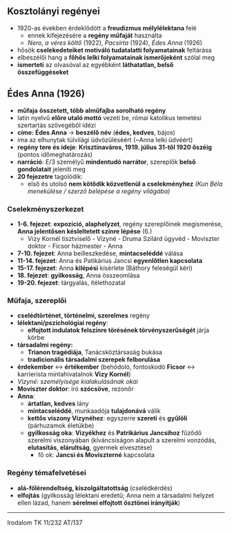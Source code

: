 ## Kosztolányi regényei
- 1920-as években érdeklődött a **freudizmus mélylélektana** felé
	- ennek kifejezésére a **regény műfaját** használta
	- *Nero, a véres költő* (1922), *Pacsirta* (1924), *Édes Anna* (1926)
- hősök **cselekedeteiket motiváló tudatalatti folyamatainak** feltárása
- elbeszélői hang a **főhős lelki folyamatainak ismerőjeként** szólal meg
- **ismerteti** az olvasóval az egyébként **láthatatlan, belső összefüggéseket**
## Édes Anna (1926)
- **műfaja** **összetett, több alműfajba sorolható regény**
- latin nyelvű **előre utaló mottó** vezeti be, római katolikus temetési szertartás szövegéből idézi
- **címe: Édes Anna** -> **beszélő név** (**édes, kedves**, bájos)
- ima az elhunytak túlvilági üdvözüléséért (~Anna lelki üdvéért)
- **regény tere és ideje**: **Krisztinaváros, 1919. július 31-től 1920 őszéig** (pontos időmeghatározás)
- **narráció**: E/3 személyű **mindentudó narrátor**, szereplők **belső gondolatait** jeleníti meg
- **20 fejezetre** tagolódik:
	- első és utolsó **nem kötődik közvetlenül a cselekményhez** *(Kun Béla menekülése / szerző belépése a regény világába)*
### Cselekményszerkezet
- **1-6. fejezet**: **expozíció, alaphelyzet**, regény szereplőinek megismerése, **Anna jelentősen késleltetett színre lépése** (6.)
	- Vizy Kornél tisztviselő - Vizyné - Druma Szilárd ügyvéd - Moviszter doktor - Ficsor házmester - Anna
- **7-10. fejezet**: Anna beilleszkedése, **mintacseléddé** válása
- **11-14. fejezet**: Anna és Patikárius Jancsi **egyenlőtlen kapcsolata**
- **15-17. fejezet**: Anna **kilépési** kísérlete (Báthory feleségül kéri)
- **18. fejezet**: **gyilkosság**, Anna összeomlása
- **19-20. fejezet**: tárgyalás, ítélethozatal
### Műfaja, szereplői
- **cselédtörténet, történelmi, szerelmes** regény
- **lélektani/pszichológiai regény**: 
	- **elfojtott indulatok felszínre törésének törvényszerűségét** járja körbe
- **társadalmi regény:**
	- **Trianon tragédiája**, Tanácsköztársaság bukása
	- **tradicionális társadalmi szerepek felborulása**
- **érdekember** <-> **értékember** (behódoló, fontoskodó **Ficsor** <-> karrierista mintahivatalnok **Vizy Kornél**)
- *Vizyné: személyisége kialakulásának okai*
- **Moviszter doktor**: író **szócsöve**, rezonőr
- **Anna**:
	- **ártatlan, kedves** lány
	- **mintacseléddé**, munkaadója **tulajdonává** válik
	- **kettős viszony Vizynéhez**: egyszerre **szereti** és **gyűlöli** (párhuzamok életükbe)
	- **gyilkosság oka**: **Vizyékhez** és **Patrikárius Jancsihoz** fűződő szerelmi viszonyában (kíváncsiságon alapult a szerelmi vonzódás, **elutasítás, elárultság**, gyermek elvesztése)
		- fő ok: **Jancsi és Moviszterné** kapcsolata
### Regény témafelvetései
- **alá-fölérendeltség, kiszolgáltatottság** (cselédkérdés)
- **elfojtás** (gyilkosság lélektani eredetű; Anna nem a társadalmi helyzet ellen lázad, hanem **sérelmei elfojtott ösztönei irányítják**)
---
Irodalom TK 11/232
AT/137